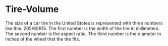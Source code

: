 # Tire-Volume
The size of a car tire in the United States is represented with three numbers like this: 205/60R15. The first number is the width of the tire in millimeters. The second number is the aspect ratio. The third number is the diameter in inches of the wheel that the tire fits.
